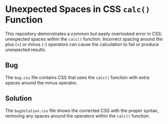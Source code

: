 # Unexpected Spaces in CSS `calc()` Function

This repository demonstrates a common but easily overlooked error in CSS: unexpected spaces within the `calc()` function.  Incorrect spacing around the plus (+) or minus (-) operators can cause the calculation to fail or produce unexpected results.

## Bug

The `bug.css` file contains CSS that uses the `calc()` function with extra spaces around the minus operator.

## Solution

The `bugSolution.css` file shows the corrected CSS with the proper syntax, removing any spaces around the operators within the `calc()` function.